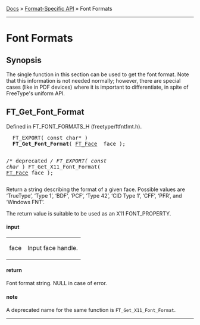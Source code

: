 [Docs](ft2-index.md) &raquo; [Format-Specific API](ft2-toc.md#format-specific-api) &raquo; Font Formats

-------------------------------

# Font Formats

## Synopsis

The single function in this section can be used to get the font format. Note that this information is not needed normally; however, there are special cases (like in PDF devices) where it is important to differentiate, in spite of FreeType's uniform API.

## FT_Get_Font_Format

Defined in FT_FONT_FORMATS_H (freetype/ftfntfmt.h).

<div class = "codehilite">
<pre>
  FT_EXPORT( <span class="keyword">const</span> <span class="keyword">char</span>* )
  <b>FT_Get_Font_Format</b>( <a href="../ft2-base_interface/index.html#ft_face">FT_Face</a>  face );


  /* deprecated */
  FT_EXPORT( <span class="keyword">const</span> <span class="keyword">char</span>* )
  FT_Get_X11_Font_Format( <a href="../ft2-base_interface/index.html#ft_face">FT_Face</a>  face );
</pre>
</div>


Return a string describing the format of a given face. Possible values are &lsquo;TrueType&rsquo;, &lsquo;Type&nbsp;1&rsquo;, &lsquo;BDF&rsquo;, &lsquo;PCF&rsquo;, &lsquo;Type&nbsp;42&rsquo;, &lsquo;CID&nbsp;Type&nbsp;1&rsquo;, &lsquo;CFF&rsquo;, &lsquo;PFR&rsquo;, and &lsquo;Windows&nbsp;FNT&rsquo;.

The return value is suitable to be used as an X11 FONT_PROPERTY.

<h4>input</h4>
<table class="fields">
<tr><td class="val" id="face">face</td><td class="desc">
<p>Input face handle.</p>
</td></tr>
</table>

<h4>return</h4>

Font format string. NULL in case of error.

<h4>note</h4>

A deprecated name for the same function is `FT_Get_X11_Font_Format`.

<hr>

